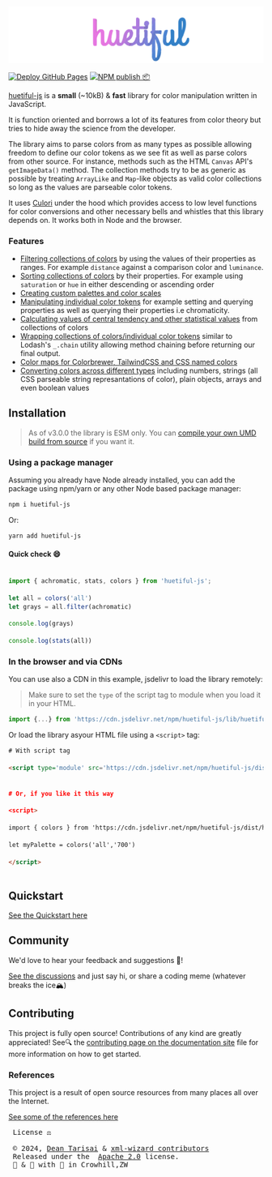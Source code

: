 ![huetiful-logo](./logo.svg)

[![Deploy GitHub Pages](https://github.com/xml-wizard/huetiful/actions/workflows/deploy-docs.yml/badge.svg?branch=main)](https://github.com/xml-wizard/huetiful/actions/workflows/deploy-docs.yml)
[![NPM publish 📦](https://github.com/xml-wizard/huetiful/actions/workflows/release-please.yml/badge.svg)](https://github.com/xml-wizard/huetiful/actions/workflows/release-please.yml)

[huetiful-js](www.huetiful-js.com) is a **small** (~10kB) & **fast** library for color manipulation written in JavaScript.

It is function oriented and borrows a lot of its features from color theory but tries to hide away the science from the developer.

The library aims to parse colors from as many types as possible allowing freedom to define our color tokens as we see fit as well as parse colors from other source. For instance, methods such as the HTML `Canvas` API's `getImageData()` method. The collection methods try to be as generic as possible by treating `ArrayLike` and `Map`-like objects as valid color collections so long as the values are parseable color tokens.

It uses [Culori](https://culorijs.org/api/) under the hood which provides access to low level functions for color conversions and other necessary bells and whistles that this library depends on. It works both in Node and the browser.

### Features

- [Filtering collections of colors](https://huetiful-js.com/api/filterBy) by using the values of their properties as ranges. For example `distance` against a comparison color and `luminance`.
- [Sorting collections of colors](https://huetiful-js.com/api/sortBy) by their properties. For example using `saturation` or `hue` in either descending or ascending order
- [Creating custom palettes and color scales](https://huetiful-js.com/api/generators)
- [Manipulating individual color tokens](https://huetiful-js.com/api/utils) for example setting and querying properties as well as querying their properties i.e chromaticity.
- [Calculating values of central tendency and other statistical values](https://huetiful-js.com/api/stats) from collections of colors
- [Wrapping collections of colors/individual color tokens](https://huetiful-js.com/api/wrappers) similar to Lodash's `_.chain` utility allowing method chaining before returning our final output.
- [Color maps for Colorbrewer, TailwindCSS and CSS named colors](https://huetiful-js.com/api/colors)
- [Converting colors across different types](https://huetiful-js.com/api/converterters) including numbers, strings (all CSS parseable string represantations of color), plain objects, arrays and even boolean values

## Installation

> As of v3.0.0 the library is ESM only. You can [compile your own UMD build from source](https://github.com/xml-wizard/huetiful) if you want it.

### Using a package manager

Assuming you already have Node already installed, you can add the package using npm/yarn or any other Node based package manager:

```bash
npm i huetiful-js
```

Or:

```bash
yarn add huetiful-js
```

#### Quick check :smile:

```js

import { achromatic, stats, colors } from 'huetiful-js';

let all = colors('all')
let grays = all.filter(achromatic)

console.log(grays)

console.log(stats(all))

```

### In the browser and via CDNs

You can use also a CDN in this example, jsdelivr to load the library remotely:

> Make sure to set the `type` of the script tag to module when you load it in your HTML.

```js
import {...} from 'https://cdn.jsdelivr.net/npm/huetiful-js/lib/huetiful.esm.js'

```

Or load the library asyour HTML file using a `<script>` tag:

```html
# With script tag

<script type='module' src='https://cdn.jsdelivr.net/npm/huetiful-js/dist/huetiful.js'></script


# Or, if you like it this way

<script>

import { colors } from 'https://cdn.jsdelivr.net/npm/huetiful-js/dist/huetiful.esm.js'

let myPalette = colors('all','700')

</script>



```

## Quickstart

[See the Quickstart here](https://huetiful-js.com/quickstart)

## Community

We'd love to hear your feedback and suggestions :rocket:!

[See the discussions](https://github.com/xml-wizard/huetiful/discussions) and just say hi, or share a coding meme (whatever breaks the ice🏔️)

## Contributing

This project is fully open source! Contributions of any kind are greatly appreciated! See🔍 the [contributing page on the documentation site](https://huetiful-js.com/contributing) file for more information on how to get started.

### References

This project is a result of open source resources from many places all over the Internet.

[See some of the references here](https://huetiful-js.com/references)

 <pre>
 License ⚖️

 © 2024, <a href="https://deantarisai.me">Dean Tarisai</a> & <a href="https://github.com/xml-wizard">xml-wizard contributors</a>
 Released under the  <a href="http://www.apache.org/licenses/LICENSE-2.0">Apache 2.0</a> license.</h5>
 🧪 & 🔬 with 🥃 in Crowhill,ZW</pre>
